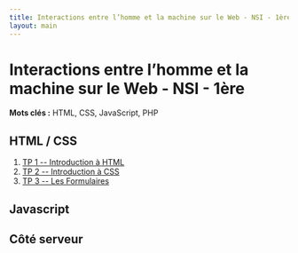 ```yaml
---
title: Interactions entre l’homme et la machine sur le Web - NSI - 1ère
layout: main
---
```


# Interactions entre l’homme et la machine sur le Web - NSI - 1ère

**Mots clés :** HTML, CSS, JavaScript, PHP

## HTML / CSS

1. [TP 1 -- Introduction à HTML](tutorials/tutorial1_1.html)
2. [TP 2 -- Introduction à CSS](tutorials/tutorial1_2.html)
3. [TP 3 -- Les Formulaires](tutorials/tutorial4.html)

## Javascript

## Côté serveur






